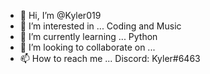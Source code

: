 - 👋 Hi, I’m @Kyler019
- 👀 I’m interested in ... Coding and Music
- 🌱 I’m currently learning ... Python
- 💞️ I’m looking to collaborate on ... 
- 📫 How to reach me ... Discord: Kyler#6463

<!---
Kyler019/Kyler019 is a ✨ special ✨ repository because its `README.md` (this file) appears on your GitHub profile.
You can click the Preview link to take a look at your changes.
--->
